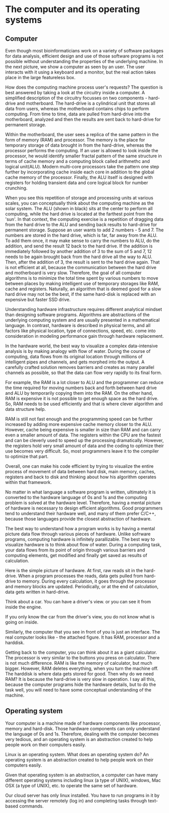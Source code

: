 # The computer and its operating systems

## Computer

Even though most bioinformaticians work on a variety of software packages for data analysis, efficient design and use of those software programs is not possible without understanding the properties of the underlying machine. In the next picture, we show a computer as seen by an user. The user interacts with it using a keyboard and a monitor, but the real action takes place in the large featureless box.

How does the computing machine process user's requests? The question is best answered by taking a look at the circuitry inside a computer. A simplified description of the circuitry focusses on two components - hard-drive and motherboard. The hard-drive is a cylindrical unit that stores all data from users, whereas the motherboard contains chips to perform computing. From time to time, data are pulled from hard-drive into the motherboard, analyzed and then the results are sent back to hard-drive for permanent storage.

Within the motherboard, the user sees a replica of the same pattern in the form of memory (RAM) and processor. The memory is the place for temporary storage of data brought in from the hard-drive, whereas the processor performs the computing. If an user is allowed to look inside the processor, he would identify smaller fractal pattern of the same structure in terms of cache memory and a computing block called arithmethc and logical unit(ALU). Modern multi-core processors take the pattern one step further by incorporating cache inside each core in addition to the global cache memory of the processor. Finally, the ALU itself is designed with registers for holding transient data and core logical block for number crunching.


When you see this repetition of storage and processing units at various scales, you can conceptually think about the computing machine as the solar system. The ALU (shown in black) sits at the center to perform all computing, while the hard drive is located at the farthest point from the 'sun'. In that context, the computing exercise is a repetition of dragging data from the hard drive to the ALU and sending back results to hard-drive for permanent storage. Suppose an user wants to add 2 numbers - 5 and 7. The numbers are stored in the hard drive, which is far, far away from the ALU. To add them once, it may make sense to carry the numbers to ALU, do the addition, and send the result 12 back to the hard drive. If the addition is immediately followed by another addition of 3 to the sum of 5 and 7, 12 needs to be again brought back from the hard drive all the way to ALU. Then, after the addition of 3, the result is sent to the hard drive again. That is not efficient at all, because the communication between the hard drive and motherboard is very slow. Therefore, the goal of all computer algorithms is to minimize the total time spent by various numbers to move between places by making intelligent use of temporary storages like RAM, cache and registers. Naturally, an algorithm that is deemed good for a slow hard drive may not be the best, if the same hard-disk is replaced with an expensive but faster SSD drive.




Understanding hardware infrastructure requires different analytical mindset than designing software programs. Algorithms are abstractions of the underlying computing system and are usually presented in a mathematical language. In contrast, hardware is described in physical terms, and all factors like physical location, type of connections, speed, etc. come into consideration in modeling performance gain through hardware replacement.

In the hardware world, the best way to visualize a complex data-intensive analysis is by making analogy with flow of water. During the course of computing, data flows from its original location through millions of intelligent pipes and channels, and gets morphed into the output. A carefully crafted solution removes barriers and creates as many parallel channels as possible, so that the data can flow very rapidly to its final form.

For example, the RAM is a lot closer to ALU and the programmer can reduce the time required for moving numbers back and forth between hard drive and ALU by temporarily copying them into the RAM. On the other hand, RAM is expensive it is not possible to get enough space as the hard drive. So, RAM needs to be used efficiently and that is where clever algorithm and data structure help.

RAM is still not fast enough and the programming speed can be further increased by adding more expensive cache memory closer to the ALU. However, cache being expensive is smaller in size than RAM and can carry even a smaller amount of data. The registers within the CPU are the fastest and can be cleverly used to speed up the processing dramatically. However, the registers hold very small amount of data and the coding to optimize their use becomes very difficult. So, most programmers leave it to the compiler to optimize that part.

Overall, one can make his code efficient by trying to visualize the entire process of movement of data between hard disk, main memory, caches, registers and back to disk and thinking about how his algorithm operates within that framework.



No matter in what language a software program is written, ultimately it is converted to the hardware language of 0s and 1s and the computing problem is solved at the hardware level. Therefore, having a mental picture of hardware is necessary to design efficient algorithms. Good programmers tend to understand their hardware well, and many of them prefer C/C++, because those languages provide the closest abstraction of hardware.

The best way to understand how a program works is by having a mental picture data flow through various pieces of hardware. Unlike sofrware programs, computing hardware is infinitely parallizable. The best way to visualize hardware is to think about flow of water. During a computing task, your data flows from its point of origin through various barriers and computing elements, get modified and finally get saved as results of calculation.

Here is the simple picture of hardware. At first, raw reads sit in the hard-drive. When a program processes the reads, data gets pulled from hard-drive to memory. During every calculation, it goes through the processor and memory blocks are updated. Periodically, or at the end of calculation, data gets written in hard-drive.





Think about a car. You can have a driver's view.
or you can see it from inside the engine.

If you only know the car from the driver's view, you do not know what is going on inside.

Similarly, the computer that you see in front of you is just an interface. The real computer looks like -
the attached figure.
It has RAM, processor and a harddisk.

Getting back to the computer, you can think about it as a giant calculator.
The processor is very similar to the buttons you press on calculator. There is not much difference. RAM is like the memory of calculator, but much bigger. However, RAM deletes everything, when you turn the machine off. The harddisk is where data gets stored for good.
Then why do we need RAM? It is because the hard-drive is very slow in operation.
I say all this, because the computer programs hide the hardware details, but to do the task well, you will need to have some conceptual understanding of the machine.



## Operating system

Your computer is a machine made of hardware components like processor, memory and hard-disk. Those hardware components can only 
understand the language of 0s and 1s. Therefore, dealing with the computer becomes very tedious, and an operating system is an 
abstraction created to help people work on their computers easily.

Linux is an operating system. What does an operating system do? An operating system is an abstraction created to help people work on their computers easily.

Given that operating system is an abstraction, a computer can have many different operating systems including linux (a type of UNIX), windows, Mac OSX (a type of UNIX), etc. to operate the same set of hardware.

Our cloud server has only linux installed. You have to run programs in it by accessing the server remotely (log in) and completing tasks through text-based commands.

